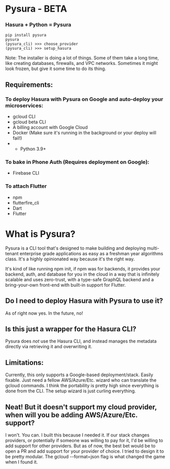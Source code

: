 # Pysura - BETA

### Hasura + Python = Pysura

```commandline
pip install pysura
pysura
(pysura_cli) >>> choose_provider
(pysura_cli) >>> setup_hasura
```
Note: The installer is doing a lot of things. Some of them take a long time, like
creating databases, firewalls, and VPC networks. Sometimes it might look frozen,
but give it some time to do its thing.

## Requirements:

### To deploy Hasura with Pysura on Google and auto-deploy your microservices:

- gcloud CLI
- gcloud beta CLI
- A billing account with Google Cloud
- Docker (Make sure it's running in the background or your deploy will fail!)
- - Python 3.9+

### To bake in Phone Auth (Requires deployment on Google):

- Firebase CLI

### To attach Flutter

- npm
- flutterfire_cli
- Dart
- Flutter


# What is Pysura?

Pysura is a CLI tool that's designed to make building and deploying multi-tenant enterprise grade applications as easy
as a freshman year algorithms class. It's a highly opinionated way because it's the right way.

It's kind of like running npm init, if npm was for backends, it provides your backend, auth, and database for you in the
cloud in a way that is infinitely scalable and uses zero-trust, with a type-safe GraphQL backend and a
bring-your-own front-end with built-in support for Flutter.

## Do I need to deploy Hasura with Pysura to use it?

As of right now yes. In the future, no!

## Is this just a wrapper for the Hasura CLI?

Pysura does *not* use the Hasura CLI, and instead manages the metadata directly via retrieving it and overwriting it.

## Limitations:

Currently, this only supports a Google-based deployment/stack. Easily fixable. Just need a fellow AWS/Azure/Etc. wizard
who can translate the gcloud commands. I think the portability is pretty high since everything is done from the CLI. The
setup wizard is just curling everything.

## Neat! But it doesn't support my cloud provider, when will you be adding AWS/Azure/Etc. support?

I won't. You can. I built this because I needed it. If our stack changes providers, or potentially if someone was
willing to pay for it, I'd be willing to add support for other providers. But as of now, the best bet would be to open a
PR and add support for your provider of choice. I tried to design it to be pretty modular. The gcloud --format=json flag
is what changed the game when I found it.

